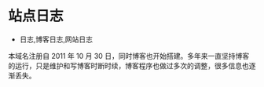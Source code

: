 # 站点日志
- 日志,博客日志,网站日志

本域名注册自 2011 年 10 月 30 日，同时博客也开始搭建。多年来一直坚持博客的运行，只是维护和写博客时断时续，博客程序也做过多次的调整，很多信息也逐渐丢失。

